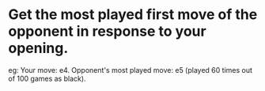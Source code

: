 # Get the most played first move of the opponent in response to your opening.
eg: Your move: e4.
    Opponent's most played move: e5 (played 60 times out of 100 games as black).
